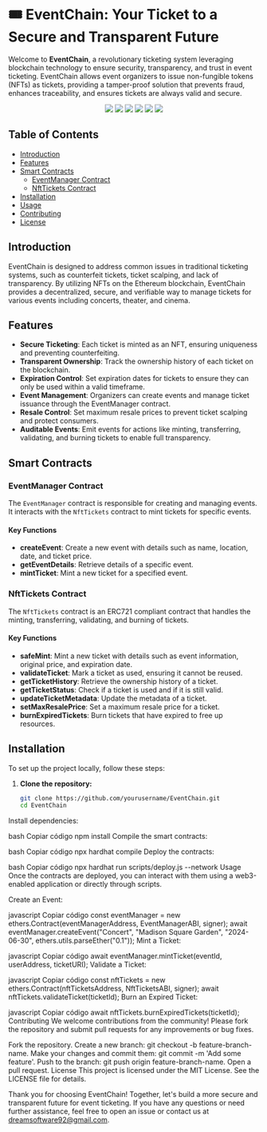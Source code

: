 # 🎟️ EventChain: Your Ticket to a Secure and Transparent Future

Welcome to **EventChain**, a revolutionary ticketing system leveraging blockchain technology to ensure security, transparency, and trust in event ticketing. EventChain allows event organizers to issue non-fungible tokens (NFTs) as tickets, providing a tamper-proof solution that prevents fraud, enhances traceability, and ensures tickets are always valid and secure.

<p align="center">
  <img src="https://img.shields.io/badge/Solidity-2E8B57?style=for-the-badge&logo=solidity&logoColor=white" />
  <img src="https://img.shields.io/badge/Alchemy-039BE5?style=for-the-badge&logo=alchemy&logoColor=white" />
  <img src="https://img.shields.io/badge/Remix IDE-3e5f8a?style=for-the-badge&logo=remix&logoColor=white" />
  <img src="https://img.shields.io/badge/Hardhat-E6522C?style=for-the-badge&logo=hardhat&logoColor=white" />
  <img src="https://img.shields.io/badge/Ethereum-3C3C3D?style=for-the-badge&logo=Ethereum&logoColor=white" />
  <img src="https://img.shields.io/badge/Smart%20Contracts-8B0000?style=for-the-badge&logo=Ethereum&logoColor=white" />
</p>

## Table of Contents

- [Introduction](#introduction)
- [Features](#features)
- [Smart Contracts](#smart-contracts)
  - [EventManager Contract](#eventmanager-contract)
  - [NftTickets Contract](#nfttickets-contract)
- [Installation](#installation)
- [Usage](#usage)
- [Contributing](#contributing)
- [License](#license)

## Introduction

EventChain is designed to address common issues in traditional ticketing systems, such as counterfeit tickets, ticket scalping, and lack of transparency. By utilizing NFTs on the Ethereum blockchain, EventChain provides a decentralized, secure, and verifiable way to manage tickets for various events including concerts, theater, and cinema.

## Features

- **Secure Ticketing**: Each ticket is minted as an NFT, ensuring uniqueness and preventing counterfeiting.
- **Transparent Ownership**: Track the ownership history of each ticket on the blockchain.
- **Expiration Control**: Set expiration dates for tickets to ensure they can only be used within a valid timeframe.
- **Event Management**: Organizers can create events and manage ticket issuance through the EventManager contract.
- **Resale Control**: Set maximum resale prices to prevent ticket scalping and protect consumers.
- **Auditable Events**: Emit events for actions like minting, transferring, validating, and burning tickets to enable full transparency.

## Smart Contracts

### EventManager Contract

The `EventManager` contract is responsible for creating and managing events. It interacts with the `NftTickets` contract to mint tickets for specific events.

#### Key Functions

- **createEvent**: Create a new event with details such as name, location, date, and ticket price.
- **getEventDetails**: Retrieve details of a specific event.
- **mintTicket**: Mint a new ticket for a specified event.

### NftTickets Contract

The `NftTickets` contract is an ERC721 compliant contract that handles the minting, transferring, validating, and burning of tickets.

#### Key Functions

- **safeMint**: Mint a new ticket with details such as event information, original price, and expiration date.
- **validateTicket**: Mark a ticket as used, ensuring it cannot be reused.
- **getTicketHistory**: Retrieve the ownership history of a ticket.
- **getTicketStatus**: Check if a ticket is used and if it is still valid.
- **updateTicketMetadata**: Update the metadata of a ticket.
- **setMaxResalePrice**: Set a maximum resale price for a ticket.
- **burnExpiredTickets**: Burn tickets that have expired to free up resources.

## Installation

To set up the project locally, follow these steps:

1. **Clone the repository:**
   ```bash
   git clone https://github.com/yourusername/EventChain.git
   cd EventChain
Install dependencies:

bash
Copiar código
npm install
Compile the smart contracts:

bash
Copiar código
npx hardhat compile
Deploy the contracts:

bash
Copiar código
npx hardhat run scripts/deploy.js --network <network>
Usage
Once the contracts are deployed, you can interact with them using a web3-enabled application or directly through scripts.

Create an Event:

javascript
Copiar código
const eventManager = new ethers.Contract(eventManagerAddress, EventManagerABI, signer);
await eventManager.createEvent("Concert", "Madison Square Garden", "2024-06-30", ethers.utils.parseEther("0.1"));
Mint a Ticket:

javascript
Copiar código
await eventManager.mintTicket(eventId, userAddress, ticketURI);
Validate a Ticket:

javascript
Copiar código
const nftTickets = new ethers.Contract(nftTicketsAddress, NftTicketsABI, signer);
await nftTickets.validateTicket(ticketId);
Burn an Expired Ticket:

javascript
Copiar código
await nftTickets.burnExpiredTickets(ticketId);
Contributing
We welcome contributions from the community! Please fork the repository and submit pull requests for any improvements or bug fixes.

Fork the repository.
Create a new branch: git checkout -b feature-branch-name.
Make your changes and commit them: git commit -m 'Add some feature'.
Push to the branch: git push origin feature-branch-name.
Open a pull request.
License
This project is licensed under the MIT License. See the LICENSE file for details.

Thank you for choosing EventChain! Together, let's build a more secure and transparent future for event ticketing. If you have any questions or need further assistance, feel free to open an issue or contact us at dreamsoftware92@gmail.com.
